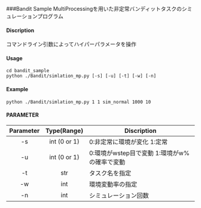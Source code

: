 ###Bandit Sample
MultiProcessingを用いた非定常バンディットタスクのシミュレーションプログラム
#### Discription
コマンドライン引数によってハイパーパラメータを操作

#### Usage

    cd bandit_sample
    python ./Bandit/simlation_mp.py [-s] [-u] [-t] [-w] [-n]
#### Example

    python ./Bandit/simlation_mp.py 1 1 sim_normal 1000 10


#### PARAMETER


Parameter | Type(Range)| Discription
:------------: |:-------------:|-------------
-s | int (0 or 1)|0:非定常に環境が変化 1:定常
-u | int (0 or 1)|0:環境がwstep目で変動 1:環境がw%の確率で変動
-t|str| タスク名を指定
-w|int| 環境変動率の指定
-n|int|シミュレーション回数